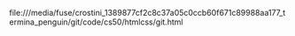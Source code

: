 file:///media/fuse/crostini_1389877cf2c8c37a05c0ccb60f671c89988aa177_termina_penguin/git/code/cs50/htmlcss/git.html